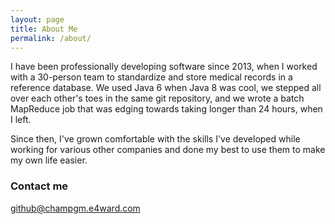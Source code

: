 ```yaml
---
layout: page
title: About Me
permalink: /about/
---
```


I have been professionally developing software since 2013, when I worked with a 30-person team to standardize and store medical records in a reference database. We used Java 6 when Java 8 was cool, we stepped all over each other's toes in the same git repository, and we wrote a batch MapReduce job that was edging towards taking longer than 24 hours, when I left.

Since then, I've grown comfortable with the skills I've developed while working for various other companies and done my best to use them to make my own life easier.

### Contact me

[github@champgm.e4ward.com](mailto:github@champgm.e4ward.com)